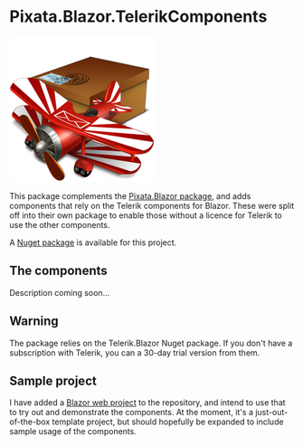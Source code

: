 # Pixata.Blazor.TelerikComponents

![Pixata](https://github.com/MrYossu/Pixata.Utilities/raw/master/Pixata.Blazor.TelerikComponents/Icon/mail%20old%20school.png "Pixata") 

This package complements the [Pixata.Blazor package](https://github.com/MrYossu/Pixata.Utilities/raw/master/Pixata.Blazor/), and adds components that rely on the Telerik components for Blazor. These were split off into their own package to enable those without a licence for Telerik to use the other components.

A [Nuget package](https://www.nuget.org/packages/Pixata.Blazor.TelerikComponents/) is available for this project.

## The components
Description coming soon...

## Warning
The package relies on the Telerik.Blazor Nuget package. If you don't have a subscription with Telerik, you can a 30-day trial version from them.

## Sample project
I have added a [Blazor web project](https://github.com/MrYossu/Pixata.Utilities/tree/master/Pixata.Blazor.Test) to the repository, and intend to use that to try out and demonstrate the components. At the moment, it's a just-out-of-the-box template project, but should hopefully be expanded to include sample usage of the components.
